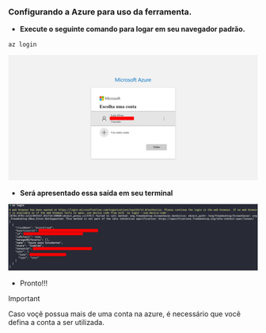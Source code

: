 ### Configurando a Azure para uso da ferramenta.

+ **Execute o seguinte comando para logar em seu navegador padrão.**

```
az login
```

![](images/login_azure.png)

+ **Será apresentado essa saída em seu terminal**

![](images/azure_tenant.png)

+ Pronto!!!

> [!IMPORTANT]
> Caso voçê possua mais de uma conta na azure, é necessário que você defina a conta a ser utilizada.